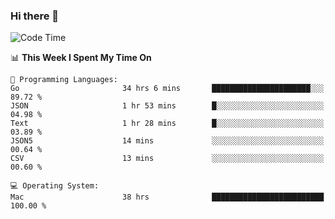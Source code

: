### Hi there 👋

<!--
**CrazyCollin/crazycollin** is a ✨ _special_ ✨ repository because its `README.md` (this file) appears on your GitHub profile.

Here are some ideas to get you started:

- 🔭 I’m currently working on ...
- 🌱 I’m currently learning ...
- 👯 I’m looking to collaborate on ...
- 🤔 I’m looking for help with ...
- 💬 Ask me about ...
- 📫 How to reach me: ...
- 😄 Pronouns: ...
- ⚡ Fun fact: ...
-->

<!--START_SECTION:waka-->
![Code Time](http://img.shields.io/badge/Code%20Time-5%2C360%20hrs%2017%20mins-blue)

📊 **This Week I Spent My Time On** 

```text
💬 Programming Languages: 
Go                       34 hrs 6 mins       ██████████████████████░░░   89.72 % 
JSON                     1 hr 53 mins        █░░░░░░░░░░░░░░░░░░░░░░░░   04.98 % 
Text                     1 hr 28 mins        █░░░░░░░░░░░░░░░░░░░░░░░░   03.89 % 
JSON5                    14 mins             ░░░░░░░░░░░░░░░░░░░░░░░░░   00.64 % 
CSV                      13 mins             ░░░░░░░░░░░░░░░░░░░░░░░░░   00.60 % 

💻 Operating System: 
Mac                      38 hrs              █████████████████████████   100.00 % 
```


<!--END_SECTION:waka-->
